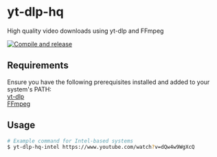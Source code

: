 # yt-dlp-hq
High quality video downloads using yt-dlp and FFmpeg

[![Compile and release](https://github.com/ai-mindset/yt-dlp-hq/actions/workflows/ci.yml/badge.svg)](https://github.com/ai-mindset/yt-dlp-hq/actions/workflows/ci.yml)

## Requirements  
Ensure you have the following prerequisites installed and added to your system's PATH:  
[yt-dlp](https://github.com/yt-dlp/yt-dlp?tab=readme-ov-file#installation)  
[FFmpeg](https://ffmpeg.org/)  

## Usage  
```bash
# Example command for Intel-based systems 
$ yt-dlp-hq-intel https://www.youtube.com/watch?v=dQw4w9WgXcQ
```
